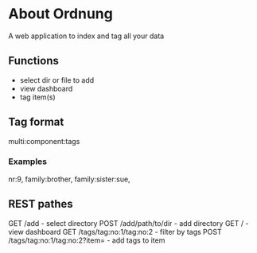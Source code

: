 # About Ordnung

A web application to index and tag all your data

## Functions

* select dir or file to add
* view dashboard
* tag item(s)

## Tag format

multi:component:tags

### Examples

nr:9, family:brother, family:sister:sue, 

## REST pathes

GET /add - select directory
POST /add/path/to/dir - add directory
GET / - view dashboard
GET /tags/tag:no:1/tag:no:2 - filter by tags
POST /tags/tag:no:1/tag:no:2?item=<hash> - add tags to item